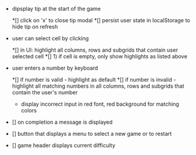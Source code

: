 - dipsplay tip at the start of the game

  *[] click on 'x' to close tip modal
  *[] persist user state in localStorage to hide tip on refresh

- user can select cell by clicking

  *[] in UI: highlight all columns, rows and subgrids that contain user selected cell
  *[] 1) if cell is empty, only show highlights as listed above

- user enters a number by keyboard

  *[] if number is valid - highlight as default
  *[] if number is invalid - highlight all matching numbers in all columns, rows and subgrids that contain the user's number

  - display incorrect input in red font, red background for matching colors

- [] on completion a message is displayed

- [] button that displays a menu to select a new game or to restart

- [] game header displays current difficulty

